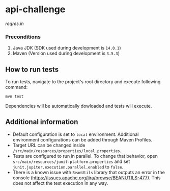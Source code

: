 # api-challenge
_reqres.in_

### Preconditions
1. Java JDK (SDK used during development is `14.0.1`)
2. Maven (Version used during development is `3.5.3`)

## How to run tests

To run tests, navigate to the project's root directory and execute following command:
```
mvn test
```

Dependencies will be automatically dowloaded and tests will execute.

## Additional information
- Default configuration is set to `local` environment. Additional environment configurations can be added through Maven Profiles.
- Target URL can be changed inside `/src/main/resources/properties/local.properties`.
- Tests are configured to run in parallel. To change that behavior, open `src/main/resources/junit-platform.properties` and set `junit.jupiter.execution.parallel.enabled` to `false`.
- There is a known issue with `BeanUtils` library that outputs an error in the console (https://issues.apache.org/jira/browse/BEANUTILS-477). This does not affect the test execution in any way. 
